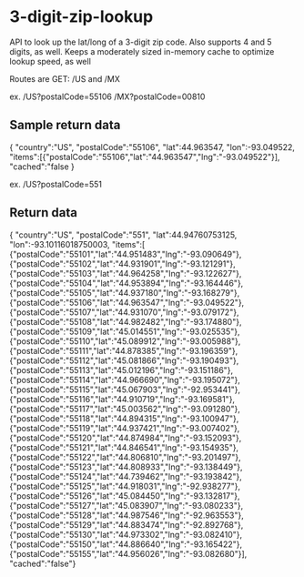 # 3-digit-zip-lookup
API to look up the lat/long of a 3-digit zip code.  Also supports 4 and 5 digits, as well.
Keeps a moderately sized in-memory cache to optimize lookup speed, as well

Routes are GET:  /US and /MX

ex.
/US?postalCode=55106
/MX?postalCode=00810

## Sample return data
{
    "country":"US",
    "postalCode":"55106",
    "lat":44.963547,
    "lon":-93.049522,
    "items":[{"postalCode":"55106","lat":"44.963547","lng":"-93.049522"}],
    "cached":"false
}

ex.
/US?postalCode=551

## Return data
{
    "country":"US",
    "postalCode":"551",
    "lat":44.94760753125,
    "lon":-93.10116018750003,
    "items":[
        {"postalCode":"55101","lat":"44.951483","lng":"-93.090649"},
        {"postalCode":"55102","lat":"44.931901","lng":"-93.121291"},
        {"postalCode":"55103","lat":"44.964258","lng":"-93.122627"},
        {"postalCode":"55104","lat":"44.953894","lng":"-93.164446"},
        {"postalCode":"55105","lat":"44.937180","lng":"-93.168279"},
        {"postalCode":"55106","lat":"44.963547","lng":"-93.049522"},
        {"postalCode":"55107","lat":"44.931070","lng":"-93.079172"},
        {"postalCode":"55108","lat":"44.982482","lng":"-93.174880"},
        {"postalCode":"55109","lat":"45.014551","lng":"-93.025535"},
        {"postalCode":"55110","lat":"45.089912","lng":"-93.005988"},
        {"postalCode":"55111","lat":"44.878385","lng":"-93.196359"},
        {"postalCode":"55112","lat":"45.081866","lng":"-93.190493"},
        {"postalCode":"55113","lat":"45.012196","lng":"-93.151186"},
        {"postalCode":"55114","lat":"44.966690","lng":"-93.195072"},
        {"postalCode":"55115","lat":"45.067903","lng":"-92.953441"},
        {"postalCode":"55116","lat":"44.910719","lng":"-93.169581"},
        {"postalCode":"55117","lat":"45.003562","lng":"-93.091280"},
        {"postalCode":"55118","lat":"44.894315","lng":"-93.100947"},
        {"postalCode":"55119","lat":"44.937421","lng":"-93.007402"},
        {"postalCode":"55120","lat":"44.874984","lng":"-93.152093"},
        {"postalCode":"55121","lat":"44.846541","lng":"-93.154935"},
        {"postalCode":"55122","lat":"44.806810","lng":"-93.201497"},
        {"postalCode":"55123","lat":"44.808933","lng":"-93.138449"},
        {"postalCode":"55124","lat":"44.739462","lng":"-93.193842"},
        {"postalCode":"55125","lat":"44.918031","lng":"-92.938277"},
        {"postalCode":"55126","lat":"45.084450","lng":"-93.132817"},
        {"postalCode":"55127","lat":"45.083907","lng":"-93.080233"},
        {"postalCode":"55128","lat":"44.987546","lng":"-92.963553"},
        {"postalCode":"55129","lat":"44.883474","lng":"-92.892768"},
        {"postalCode":"55130","lat":"44.973302","lng":"-93.082410"},
        {"postalCode":"55150","lat":"44.886640","lng":"-93.165422"},
        {"postalCode":"55155","lat":"44.956026","lng":"-93.082680"}],
    "cached":"false"}